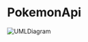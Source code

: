 # PokemonApi



![UMLDiagram](https://github.com/sina-hadi/PokemonApi/assets/55162805/2cc6740f-9dcd-4d5e-a491-d06334ff0602)
